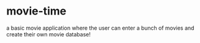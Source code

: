 # movie-time
a basic movie application where the user can enter a bunch of movies and create their own movie database!
